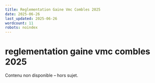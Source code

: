 ```yaml
---
title: Reglementation Gaine Vmc Combles 2025
date: 2025-06-26
last_updated: 2025-06-26
wordcount: 11
robots: noindex
---
```


# reglementation gaine vmc combles 2025

Contenu non disponible – hors sujet.